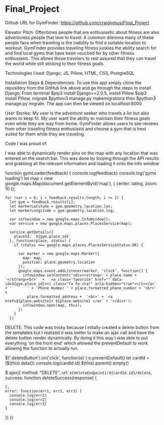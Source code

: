 # Final_Project

Github URL for GymFinder: 
https://github.com/craiglymus/Final_Project


Elevator Pitch: 
Oftentimes people that are enthusiastic about fitness are also adventuress people that love to travel. A common dilemma many of these people face when traveling is 
the inability to find a suitable location to workout. GymFinder provides traveling fitness junkies the ability search for and find local gyms that have been vouched for by 
other fitness enthusiasts. This allows those travelers to rest assured that they can travel the world while still sticking to their fitness goals.

Technologies Used: 
Django, JS, Pillow, HTML, CSS, PostgreSQL

Installation Steps & Dependencies:
To use this app simply clone the repository from the GitHub link above and go through the steps to install Django; From terminal $pip3 install Django==2.0.5, install Pillow $pip3 install Pillow, migrate $python3 manage.py makemigrations  then $python3 manage.py migrate. The app can then be viewed on localhost:8000

User Stories:
My user is the adventure seeker who travels a lot but also wants to keep fit. My user want the ability to maintain their fitness goals even while they are way from home. GymFinder allows users to see reviews from other traveling fitness enthusiasts and choose a gym that is best suited for them while they are traveling. 

Code I was proud of:

I was able to dynamically render pins on the map with any location that was entered on the search bar. This was done by looping through the API results and grabbing all the relevant information and loading it onto the info window

function gymLoader(feedback) {
    console.log(feedback)
    console.log('gyms loading')
    let map = new google.maps.Map(document.getElementById('map'), {
      center: latlng,
      zoom: 10
    });

    for (var i = 0; i < feedback.results.length; i += 1) {
      let gym = feedback.results[i];
      let markerLatitude = gym.geometry.location.lat;
      let markerLongitude = gym.geometry.location.lng;
      
      var infowindow = new google.maps.InfoWindow();
      var service = new google.maps.places.PlacesService(map);

      service.getDetails({
        placeId: `${gym.place_id}`
      }, function(place, status) {
        if (status === google.maps.places.PlacesServiceStatus.OK) {
          
          var marker = new google.maps.Marker({
            map: map,
            position: place.geometry.location
          });
          google.maps.event.addListener(marker, 'click', function() {
            infowindow.setContent('<div><strong>' + place.name + '</strong><br>'  +  `<a class="favorite" href="" data-id=${gym.place_id}><i class="fa fa-star" aria-hidden="true"></i></a>` + '       ' + 'Phone Number ' + place.formatted_phone_number + '<br>' +
              place.formatted_address +  '<br>' + `<a href=${place.website}> ${place.website} </a>` + '</div>');
            infowindow.open(map, this);
          })
        } 
      })

DELETE: This code was tricky because I initally created a delete button from the templates but I realized it was better to make an ajax call and have the delete button render dynamically. By doing it this way I was able to put everything 'on the front end' which allowed the preventDefault to work allowing the function to actually run.

$('.deleteButton').on('click', function(e) {
  e.preventDefault()
  let cardId = ($(this).data())
  console.log(cardId.id)
  $(this).parent().empty()

  $.ajax({
    method: "DELETE",
    url: `${deleteEndpoint}/${cardId.id}/delete`,
    success: function deleteSuccess(response) {
      
    },
    error: function(err1, err2, err3) {
      console.log(err1)
      console.log(err2)
      console.log(err3)
    }
})
})

